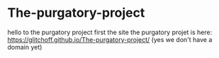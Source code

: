 # The-purgatory-project
hello to the purgatory project first the site the purgatory projet is here:
https://glitchoff.github.io/The-purgatory-project/
(yes we don't have a domain yet)
